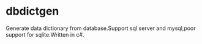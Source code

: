 dbdictgen
=========

Generate data dictionary from database.Support sql server and mysql,poor support for sqlite.Written in c#.
